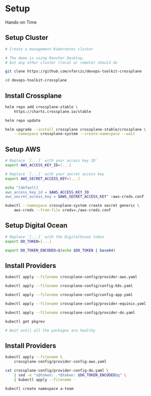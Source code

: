 <!-- .slide: data-background="../img/background/hands-on.jpg" -->
# Setup

<div class="label">Hands-on Time</div>


## Setup Cluster

```bash
# Create a management Kubernetes cluster

# The demo is using Rancher Desktop,
# but any other cluster (local or remote) should do

git clone https://github.com/vfarcic/devops-toolkit-crossplane

cd devops-toolkit-crossplane
```


## Install Crossplane

```bash
helm repo add crossplane-stable \
    https://charts.crossplane.io/stable

helm repo update

helm upgrade --install crossplane crossplane-stable/crossplane \
    --namespace crossplane-system --create-namespace --wait
```


## Setup AWS

```bash
# Replace `[...]` with your access key ID`
export AWS_ACCESS_KEY_ID=[...]

# Replace `[...]` with your secret access key
export AWS_SECRET_ACCESS_KEY=[...]

echo "[default]
aws_access_key_id = $AWS_ACCESS_KEY_ID
aws_secret_access_key = $AWS_SECRET_ACCESS_KEY" >aws-creds.conf

kubectl --namespace crossplane-system create secret generic \
    aws-creds --from-file creds=./aws-creds.conf
```


## Setup Digital Ocean

```bash
# Replace `[...]` with the DigitalOcean token
export DO_TOKEN=[...]

export DO_TOKEN_ENCODED=$(echo $DO_TOKEN | base64)
```


## Install Providers

```bash
kubectl apply --filename crossplane-config/provider-aws.yaml

kubectl apply --filename crossplane-config/config-k8s.yaml

kubectl apply --filename crossplane-config/config-app.yaml

kubectl apply --filename crossplane-config/provider-equinix.yaml

kubectl apply --filename crossplane-config/provider-do.yaml

kubectl get pkgrev

# Wait until all the packages are healthy
```


## Install Providers

```bash
kubectl apply --filename \
    crossplane-config/provider-config-aws.yaml

cat crossplane-config/provider-config-do.yaml \
    | sed -e "s@token: .*@token: $DO_TOKEN_ENCODED@g" \
    | kubectl apply --filename -

kubectl create namespace a-team
```